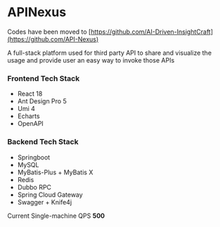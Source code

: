 # APINexus
Codes have been moved to [https://github.com/AI-Driven-InsightCraft](https://github.com/API-Nexus)

A full-stack platform used for third party API to share and visualize the usage and provide user an easy way to invoke those APIs

### Frontend Tech Stack
* React 18
* Ant Design Pro 5
* Umi 4
* Echarts
* OpenAPI

### Backend Tech Stack
* Springboot
* MySQL
* MyBatis-Plus + MyBatis X
* Redis
* Dubbo RPC
* Spring Cloud Gateway
* Swagger + Knife4j

Current Single-machine QPS **500**
